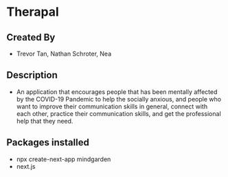 # Therapal
## Created By
- Trevor Tan, Nathan Schroter, Nea
## Description 
- An application that encourages people that has been mentally affected by the COVID-19 Pandemic to help the socially anxious, and people who want to improve their communication skills in general, connect with each other, practice their communication skills, and get the professional help that they need.
## Packages installed
- npx create-next-app mindgarden
- next.js
